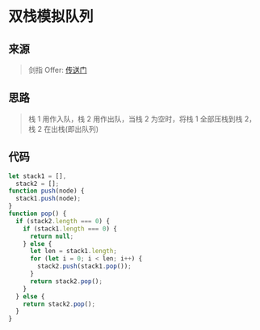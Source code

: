 # 双栈模拟队列

## 来源

> 剑指 Offer: [传送门](https://leetcode-cn.com/problems/yong-liang-ge-zhan-shi-xian-dui-lie-lcof/)

## 思路

> 栈 1 用作入队，栈 2 用作出队，当栈 2 为空时，将栈 1 全部压栈到栈 2，栈 2 在出栈(即出队列)

## 代码

```js
let stack1 = [],
  stack2 = [];
function push(node) {
  stack1.push(node);
}
function pop() {
  if (stack2.length === 0) {
    if (stack1.length === 0) {
      return null;
    } else {
      let len = stack1.length;
      for (let i = 0; i < len; i++) {
        stack2.push(stack1.pop());
      }
      return stack2.pop();
    }
  } else {
    return stack2.pop();
  }
}
```
